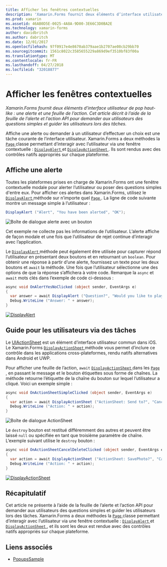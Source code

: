 ```yaml
---
title: Afficher les fenêtres contextuelles
description: 'Xamarin.Forms fournit deux éléments d’interface utilisateur de pop haut-like : une alerte et une feuille de l’action. Cet article décrit à l’aide de la feuille de l’alerte et l’action API pour demander aux utilisateurs des questions simples et guider les utilisateurs lors des tâches.'
ms.prod: xamarin
ms.assetid: 46AB0D5E-0025-4A8A-9D00-3E66C3D0BA2E
ms.technology: xamarin-forms
author: davidbritch
ms.author: dabritch
ms.date: 12/01/2017
ms.openlocfilehash: 97f0917e4e8670ab379aae1b2707ae08cb29bb70
ms.sourcegitcommit: 1561c8022c3585655229a869d9ef3510bf83f00a
ms.translationtype: MT
ms.contentlocale: fr-FR
ms.lasthandoff: 04/27/2018
ms.locfileid: "32018877"
---
```

# <a name="displaying-pop-ups"></a>Afficher les fenêtres contextuelles

_Xamarin.Forms fournit deux éléments d’interface utilisateur de pop haut-like : une alerte et une feuille de l’action. Cet article décrit à l’aide de la feuille de l’alerte et l’action API pour demander aux utilisateurs des questions simples et guider les utilisateurs lors des tâches._

Affiche une alerte ou demander à un utilisateur d’effectuer un choix est une tâche courante de l’interface utilisateur. Xamarin.Forms a deux méthodes la [ `Page` ](https://developer.xamarin.com/api/type/Xamarin.Forms.Page/) classe permettant d’interagir avec l’utilisateur via une fenêtre contextuelle : [ `DisplayAlert` ](https://developer.xamarin.com/api/member/Xamarin.Forms.Page.DisplayAlert(System.String,System.String,System.String)/) et [ `DisplayActionSheet` ](https://developer.xamarin.com/api/member/Xamarin.Forms.Page.DisplayActionSheet(System.String,System.String,System.String,System.String[])/). Ils sont rendus avec des contrôles natifs appropriés sur chaque plateforme.

## <a name="displaying-an-alert"></a>Affiche une alerte

Toutes les plateformes prises en charge de Xamarin.Forms ont une fenêtre contextuelle modale pour alerter l’utilisateur ou poser des questions simples d'entre eux. Pour afficher ces alertes dans Xamarin.Forms, utilisez le [ `DisplayAlert` ](https://developer.xamarin.com/api/member/Xamarin.Forms.Page.DisplayAlert(System.String,System.String,System.String)/) méthode sur n’importe quel [ `Page` ](https://developer.xamarin.com/api/type/Xamarin.Forms.Page/). La ligne de code suivante montre un message simple à l’utilisateur :

```csharp
DisplayAlert ("Alert", "You have been alerted", "OK");
```

![](pop-ups-images/alert.png "Boîte de dialogue alerte avec un bouton")

Cet exemple ne collecte pas les informations de l’utilisateur. L’alerte affiche de façon modale et une fois que l’utilisateur de rejet continue d’interagir avec l’application.

Le [ `DisplayAlert` ](https://developer.xamarin.com/api/member/Xamarin.Forms.Page.DisplayAlert(System.String,System.String,System.String)/) méthode peut également être utilisée pour capturer répond l’utilisateur en présentant deux boutons et en retournant un `boolean`. Pour obtenir une réponse à partir d’une alerte, fournissez un texte pour les deux boutons et `await` la méthode. Une fois que l’utilisateur sélectionne une des options de que la réponse s’affichera à votre code. Remarque la `async` et `await` mots clés dans l’exemple de code ci-dessous :

```csharp
async void OnAlertYesNoClicked (object sender, EventArgs e)
{
  var answer = await DisplayAlert ("Question?", "Would you like to play a game", "Yes", "No");
  Debug.WriteLine ("Answer: " + answer);
}
```

[![DisplayAlert](pop-ups-images/alert2-sml.png "boîte de dialogue avec deux boutons d’alerte")](pop-ups-images/alert2.png#lightbox "boîte de dialogue avec deux boutons d’alerte")

## <a name="guiding-users-through-tasks"></a>Guide pour les utilisateurs via des tâches

Le [UIActionSheet](https://developer.apple.com/library/ios/documentation/uikit/reference/uiactionsheet_class/Reference/Reference.html) est un élément d’interface utilisateur commun dans iOS. Le Xamarin.Forms [ `DisplayActionSheet` ](https://developer.xamarin.com/api/member/Xamarin.Forms.Page.DisplayActionSheet(System.String,System.String,System.String,System.String[])/) méthode vous permet d’inclure ce contrôle dans les applications cross-plateformes, rendu natifs alternatives dans Android et UWP.

Pour afficher une feuille de l’action, `await` [ `DisplayActionSheet` ](https://developer.xamarin.com/api/member/Xamarin.Forms.Page.DisplayActionSheet(System.String,System.String,System.String,System.String[])/) dans les [ `Page` ](https://developer.xamarin.com/api/type/Xamarin.Forms.Page/), en passant le message et le bouton étiquettes sous forme de chaînes. La méthode retourne l’étiquette de la chaîne du bouton sur lequel l’utilisateur a cliqué. Voici un exemple simple :

```csharp
async void OnActionSheetSimpleClicked (object sender, EventArgs e)
{
  var action = await DisplayActionSheet ("ActionSheet: Send to?", "Cancel", null, "Email", "Twitter", "Facebook");
  Debug.WriteLine ("Action: " + action);
}
```

![](pop-ups-images/action.png "Boîte de dialogue ActionSheet")

Le `destroy` bouton est restitué différemment des autres et peuvent être laissé `null` ou spécifiée en tant que troisième paramètre de chaîne. L’exemple suivant utilise le `destroy` bouton :

```csharp
async void OnActionSheetCancelDeleteClicked (object sender, EventArgs e)
{
  var action = await DisplayActionSheet ("ActionSheet: SavePhoto?", "Cancel", "Delete", "Photo Roll", "Email");
  Debug.WriteLine ("Action: " + action);
}
```

[![DisplayActionSheet](pop-ups-images/action2-sml.png "boîte de dialogue Action feuille avec le bouton de destruction")](pop-ups-images/action2.png#lightbox "boîte de dialogue Action feuille avec le bouton de destruction")

## <a name="summary"></a>Récapitulatif

Cet article ne présente à l’aide de la feuille de l’alerte et l’action API pour demander aux utilisateurs des questions simples et guider les utilisateurs lors des tâches. Xamarin.Forms a deux méthodes la [ `Page` ](https://developer.xamarin.com/api/type/Xamarin.Forms.Page/) classe permettant d’interagir avec l’utilisateur via une fenêtre contextuelle : [ `DisplayAlert` ](https://developer.xamarin.com/api/member/Xamarin.Forms.Page.DisplayAlert(System.String,System.String,System.String)/) et [ `DisplayActionSheet` ](https://developer.xamarin.com/api/member/Xamarin.Forms.Page.DisplayActionSheet(System.String,System.String,System.String,System.String[])/), et ils sont les deux est rendue avec des contrôles natifs appropriés sur chaque plateforme.



## <a name="related-links"></a>Liens associés

- [PopupsSample](https://developer.xamarin.com/samples/xamarin-forms/Navigation/Pop-ups/)
